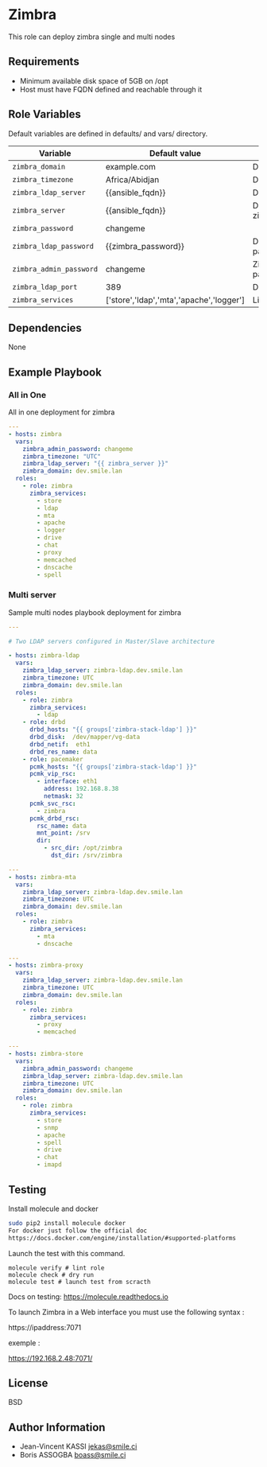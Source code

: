 Zimbra
=========

This role can deploy zimbra single and multi nodes

Requirements
------------

* Minimum available disk space of 5GB on /opt
* Host must have FQDN defined and reachable through it

Role Variables
--------------

Default variables are defined in defaults/ and vars/ directory.

| Variable                | Default value | Description |
| ----------------------  | ------------- | ----------- |
| `zimbra_domain` | example.com | Default zimbra domain |
| `zimbra_timezone`       | Africa/Abidjan | Default timezone |
| `zimbra_ldap_server`      | {{ansible_fqdn}} | Default ldap fqdn |
| `zimbra_server` | {{ansible_fqdn}} | Default zimbra_server_hostname    |
| `zimbra_password`       | changeme      |
| `zimbra_ldap_password`  | {{zimbra_password}}         | Default ldap server password |
| `zimbra_admin_password` | changeme      | Zimbra Administration password
| `zimbra_ldap_port`      | 389            | Default ldap port |
| `zimbra_services` | ['store','ldap','mta','apache','logger'] | List of zimbra services |

Dependencies
------------

None

Example Playbook
----------------

### All in One

All in one deployment for zimbra

```yml
---
- hosts: zimbra
  vars:
    zimbra_admin_password: changeme
    zimbra_timezone: "UTC"
    zimbra_ldap_server: "{{ zimbra_server }}"
    zimbra_domain: dev.smile.lan
  roles:
    - role: zimbra
      zimbra_services:
        - store
        - ldap
        - mta
        - apache
        - logger
        - drive
        - chat
        - proxy
        - memcached
        - dnscache
        - spell

```

### Multi server

Sample multi nodes playbook deployment for zimbra

```yml
---

# Two LDAP servers configured in Master/Slave architecture

- hosts: zimbra-ldap
  vars:
    zimbra_ldap_server: zimbra-ldap.dev.smile.lan
    zimbra_timezone: UTC
    zimbra_domain: dev.smile.lan
  roles:
    - role: zimbra
      zimbra_services:
        - ldap
    - role: drbd
      drbd_hosts: "{{ groups['zimbra-stack-ldap'] }}"
      drbd_disk:  /dev/mapper/vg-data
      drbd_netif:  eth1
      drbd_res_name: data
    - role: pacemaker
      pcmk_hosts: "{{ groups['zimbra-stack-ldap'] }}"
      pcmk_vip_rsc:
        - interface: eth1
          address: 192.168.8.38
          netmask: 32
      pcmk_svc_rsc:
        - zimbra
      pcmk_drbd_rsc:
        rsc_name: data
        mnt_point: /srv
        dir:
          - src_dir: /opt/zimbra
            dst_dir: /srv/zimbra

```

```yml
---
- hosts: zimbra-mta
  vars:
    zimbra_ldap_server: zimbra-ldap.dev.smile.lan
    zimbra_timezone: UTC
    zimbra_domain: dev.smile.lan
  roles:
    - role: zimbra
      zimbra_services:
        - mta
        - dnscache

```

```yml
---
- hosts: zimbra-proxy
  vars:
    zimbra_ldap_server: zimbra-ldap.dev.smile.lan
    zimbra_timezone: UTC
    zimbra_domain: dev.smile.lan
  roles:
    - role: zimbra
      zimbra_services:
        - proxy
        - memcached
```

```yml
---
- hosts: zimbra-store
  vars:
    zimbra_admin_password: changeme
    zimbra_ldap_server: zimbra-ldap.dev.smile.lan
    zimbra_timezone: UTC
    zimbra_domain: dev.smile.lan
  roles:
    - role: zimbra
      zimbra_services:
        - store
        - snmp
        - apache
        - spell
        - drive
        - chat
        - imapd

```

Testing
--------

Install molecule and docker

```bash
sudo pip2 install molecule docker
For docker just follow the official doc
https://docs.docker.com/engine/installation/#supported-platforms
```

Launch the test with this command.

```
molecule verify # lint role
molecule check # dry run
molecule test # launch test from scracth
```

Docs on testing:
https://molecule.readthedocs.io

To launch Zimbra in a Web interface you must use the following syntax :

https://ipaddress:7071

exemple :

https://192.168.2.48:7071/

License
-------

BSD

Author Information
------------------

* Jean-Vincent KASSI <jekas@smile.ci>
* Boris ASSOGBA <boass@smile.ci>

